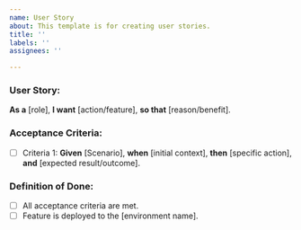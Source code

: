 ```yaml
---
name: User Story
about: This template is for creating user stories.
title: ''
labels: ''
assignees: ''

---
```


### User Story: 
**As a** [role],
**I want** [action/feature],
**so that** [reason/benefit].
   
### Acceptance Criteria: 
- [ ] Criteria 1:
**Given** [Scenario], 
**when** [initial context],
**then**  [specific action], 
**and** [expected result/outcome].
      
### Definition of Done: 
- [ ] All acceptance criteria are met.
- [ ] Feature is deployed to the [environment name].
